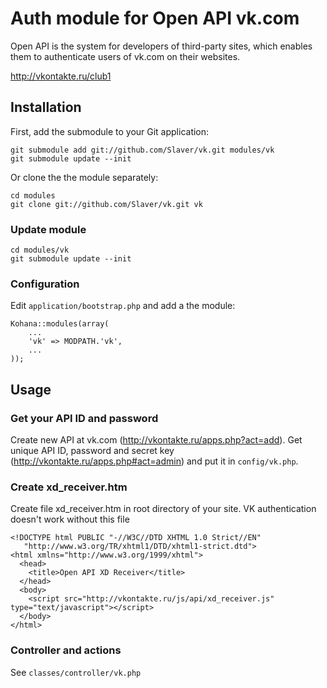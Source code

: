 # Auth module for Open API vk.com

Open API is the system for developers of third-party sites, which enables them to authenticate users of vk.com on their websites.

http://vkontakte.ru/club1

## Installation

First, add the submodule to your Git application:

    git submodule add git://github.com/Slaver/vk.git modules/vk
    git submodule update --init

Or clone the the module separately:

    cd modules
    git clone git://github.com/Slaver/vk.git vk

### Update module

    cd modules/vk
    git submodule update --init

### Configuration

Edit `application/bootstrap.php` and add a the module:

    Kohana::modules(array(
        ...
        'vk' => MODPATH.'vk',
        ...
    ));

## Usage

### Get your API ID and password

Create new API at vk.com (http://vkontakte.ru/apps.php?act=add).
Get unique API ID, password and secret key (http://vkontakte.ru/apps.php#act=admin) and put it in `config/vk.php`.

### Create xd_receiver.htm

Create file xd_receiver.htm in root directory of your site. VK authentication doesn't work without this file

    <!DOCTYPE html PUBLIC "-//W3C//DTD XHTML 1.0 Strict//EN"
       "http://www.w3.org/TR/xhtml1/DTD/xhtml1-strict.dtd">
    <html xmlns="http://www.w3.org/1999/xhtml">
      <head>
        <title>Open API XD Receiver</title>
      </head>
      <body>
        <script src="http://vkontakte.ru/js/api/xd_receiver.js" type="text/javascript"></script>
      </body>
    </html>

### Controller and actions

See `classes/controller/vk.php`
